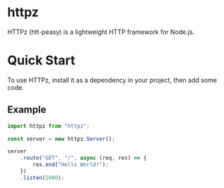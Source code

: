 # httpz
HTTPz (htt-peasy) is a lightweight HTTP framework for Node.js.

# Quick Start
To use HTTPz, install it as a dependency in your project, then add some code.

## Example
```js
import httpz from "httpz";

const server = new httpz.Server();

server
	.route("GET", "/", async (req, res) => {
		res.end("Hello World!");
	})
	.listen(5000);
```
